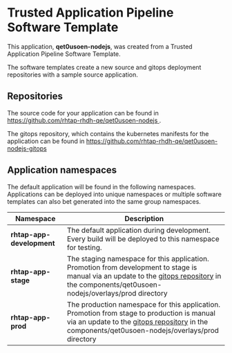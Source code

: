# Trusted Application Pipeline Software Template

This application, **qet0usoen-nodejs**, was created from a Trusted Application Pipeline Software Template.

The software templates create a new source and gitops deployment repositories with a sample source application. 

## Repositories

The source code for your application can be found in [https://github.com/rhtap-rhdh-qe/qet0usoen-nodejs ](https://github.com/rhtap-rhdh-qe/qet0usoen-nodejs ).
 
The gitops repository, which contains the kubernetes manifests for the application can be found in 
[https://github.com/rhtap-rhdh-qe/qet0usoen-nodejs-gitops ](https://github.com/rhtap-rhdh-qe/qet0usoen-nodejs-gitops ) 

## Application namespaces 

The default application will be found in the following namespaces. Applications can be deployed into unique namespaces or multiple software templates can also bet generated into the same group namespaces.  

|  Namespace   |  Description   |  
| -------- | -------- |   
| **rhtap-app-development** | The default application during development. Every build will be deployed to this namespace for testing. | 
| **rhtap-app-stage** | The staging namespace for this application. Promotion from development to stage is manual via an update to the [gitops repository](https://github.com/rhtap-rhdh-qe/qet0usoen-nodejs-gitops ) in the components/qet0usoen-nodejs/overlays/prod directory |  
| **rhtap-app-prod** | The production namespace for this application. Promotion from stage to production is manual via an update to the [gitops repository](https://github.com/rhtap-rhdh-qe/qet0usoen-nodejs-gitops ) in the components/qet0usoen-nodejs/overlays/prod directory | 